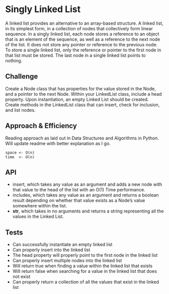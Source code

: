 # Singly Linked List
A linked list provides an alternative to an array-based structure. A linked list, in its simplest form, in a collection of nodes that collectively form linear sequence. In a singly linked list, each node stores a reference to an object that is an element of the sequence, as well as a reference to the next node of the list. It does not store any pointer or reference to the previous node. To store a single linked list, only the reference or pointer to the first node in that list must be stored. The last node in a single linked list points to nothing.

## Challenge
Create a Node class that has properties for the value stored in the Node, and a pointer to the next Node.
Within your LinkedList class, include a head property. Upon instantiation, an empty Linked List should be created. Create methods in the LinkedList class that can insert, check for inclusion, and list nodes.

## Approach & Efficiency
Reading approach as laid out in Data Structures and Algorithms in Python. Will update readme
with better explanation as I go.
```
space <- O(n)
time  <- O(n)
```
## API
- insert, which takes any value as an argument and adds a new node with that value to the head of the list with an O(1) Time performance.
- includes, which takes any value as an argument and returns a boolean result depending on whether that value exists as a Node’s value somewhere within the list.
- __str__, which takes in no arguments and returns a string representing all the values in the Linked List.

## Tests
- Can successfully instantiate an empty linked list
- Can properly insert into the linked list
- The head property will properly point to the first node in the linked list
- Can properly insert multiple nodes into the linked list
- Will return true when finding a value within the linked list that exists
- Will return false when searching for a value in the linked list that does not exist
- Can properly return a collection of all the values that exist in the linked list